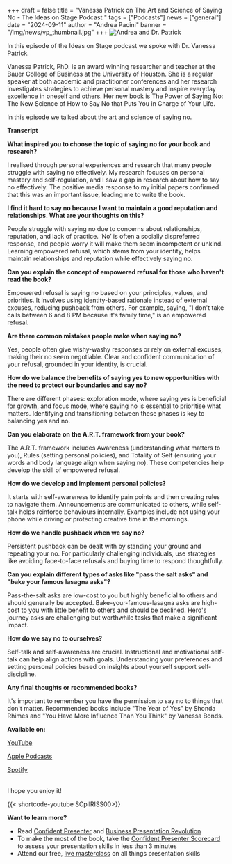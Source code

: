+++
draft = false
title = "Vanessa Patrick on The Art and Science of Saying No - The Ideas on Stage Podcast "
tags = ["Podcasts"]
news = ["general"]
date = "2024-09-11"
author = "Andrea Pacini"
banner = "/img/news/vp_thumbnail.jpg"
+++
![Andrea and Dr. Patrick](/img/news/vp_thumbnail.jpg "Andrea and Dr. Patrick")

<div style="margin: 5px 0;">
  <div>
    <p class="p1">In this episode of the Ideas on Stage podcast we spoke with Dr. Vanessa Patrick.<span class="Apple-converted-space">&nbsp;</span></p>
    <p class="p2">
    <p class="p1">Vanessa Patrick, PhD. is an award winning researcher and teacher at the Bauer College of Business at the University of Houston. She is a regular speaker at both academic and practitioner conferences and her research investigates strategies to achieve personal mastery and inspire everyday excellence in oneself and others. Her new book is The Power of Saying No: The New Science of How to Say No that Puts You in Charge of Your Life.</p>
    <p class="p2">
    <p class="p1">In this episode we talked about the art and science of saying no.<span class="Apple-converted-space">&nbsp;</span></p>
    <p class="p3">
    <p class="p1"><strong>Transcript</strong></p>
    <p class="p1"><strong>What inspired you to choose the topic of saying no for your book and research?</strong></p>
    <p class="p1">I realised through personal experiences and research that many people struggle with saying no effectively. My research focuses on personal mastery and self-regulation, and I saw a gap in research about how to say no effectively. The positive media response to my initial papers confirmed that this was an important issue, leading me to write the book.</p>
    <p class="p1"><strong>I find it hard to say no because I want to maintain a good reputation and relationships. What are your thoughts on this?</strong></p>
    <p class="p1">People struggle with saying no due to concerns about relationships, reputation, and lack of practice. &lsquo;No&rsquo; is often a socially dispreferred response, and people worry it will make them seem incompetent or unkind. Learning empowered refusal, which stems from your identity, helps maintain relationships and reputation while effectively saying no.</p>
    <p class="p1"><strong>Can you explain the concept of empowered refusal for those who haven't read the book?</strong></p>
    <p class="p1">Empowered refusal is saying no based on your principles, values, and priorities. It involves using identity-based rationale instead of external excuses, reducing pushback from others. For example, saying, "I don't take calls between 6 and 8 PM because it's family time," is an empowered refusal.</p>
    <p class="p1"><strong>Are there common mistakes people make when saying no?</strong></p>
    <p class="p1">Yes, people often give wishy-washy responses or rely on external excuses, making their no seem negotiable. Clear and confident communication of your refusal, grounded in your identity, is crucial.</p>
    <p class="p1"><strong>How do we balance the benefits of saying yes to new opportunities with the need to protect our boundaries and say no?</strong></p>
    <p class="p1">There are different phases: exploration mode, where saying yes is beneficial for growth, and focus mode, where saying no is essential to prioritise what matters. Identifying and transitioning between these phases is key to balancing yes and no.</p>
    <p class="p2">
    <p class="p1"><strong>Can you elaborate on the A.R.T. framework from your book?</strong></p>
    <p class="p1">The A.R.T. framework includes Awareness (understanding what matters to you), Rules (setting personal policies), and Totality of Self (ensuring your words and body language align when saying no). These competencies help develop the skill of empowered refusal.</p>
    <p class="p1"><strong>How do we develop and implement personal policies?</strong></p>
    <p class="p1">It starts with self-awareness to identify pain points and then creating rules to navigate them. Announcements are communicated to others, while self-talk helps reinforce behaviours internally. Examples include not using your phone while driving or protecting creative time in the mornings.</p>
    <p class="p1"><strong>How do we handle pushback when we say no?</strong></p>
    <p class="p1">Persistent pushback can be dealt with by standing your ground and repeating your no. For particularly challenging individuals, use strategies like avoiding face-to-face refusals and buying time to respond thoughtfully.</p>
    <p class="p1"><strong>Can you explain different types of asks like "pass the salt asks" and "bake your famous lasagna asks"?</strong></p>
    <p class="p1">Pass-the-salt asks are low-cost to you but highly beneficial to others and should generally be accepted. Bake-your-famous-lasagna asks are high-cost to you with little benefit to others and should be declined. Hero's journey asks are challenging but worthwhile tasks that make a significant impact.</p>
    <p class="p1"><strong>How do we say no to ourselves?</strong></p>
    <p class="p1">Self-talk and self-awareness are crucial. Instructional and motivational self-talk can help align actions with goals. Understanding your preferences and setting personal policies based on insights about yourself support self-discipline.</p>
    <p class="p1"><strong>Any final thoughts or recommended books?</strong></p>
    <p class="p1">It's important to remember you have the permission to say no to things that don't matter. Recommended books include "The Year of Yes" by Shonda Rhimes and "You Have More Influence Than You Think" by Vanessa Bonds.&nbsp;</p>
  </div>
</div>

**Available on:** 

[YouTube](https://youtu.be/SCpllRISS00)

[Apple Podcasts](https://podcasts.apple.com/us/podcast/ideas-on-stage-podcast/id1506050111)[](https://podcasts.google.com/feed/aHR0cHM6Ly9hbmNob3IuZm0vcy8xYTRjNGFjYy9wb2RjYXN0L3Jzcw/episode/OGJiNTRiNTItN2RmNC00ZWI5LWI1YzktNDI0YmQ3N2EwN2Iz?sa=X&ved=0CAUQkfYCahcKEwjY6ua-_9WGAxUAAAAAHQAAAAAQAQ)

[Spotify](https://open.spotify.com/episode/4ewPVe7M6QnL5K1YNARzcB)

\
I hope you enjoy it!

{{< shortcode-youtube SCpllRISS00>}}

**Want to learn more?** 

* Read [Confident Presenter](https://www.ideasonstage.com/resources/confident-presenter-book/) and [Business Presentation Revolution ](https://www.ideasonstage.com/resources/books/business-presentation-revolution-book/)
* To make the most of the book, take the [Confident Presenter Scorecard](https://ideasonstage.com/score) to assess your presentation skills in less than 3 minutes
* Attend our free, [live masterclass](http://ideasonstageuk.eventbrite.com/) on all things presentation skills
